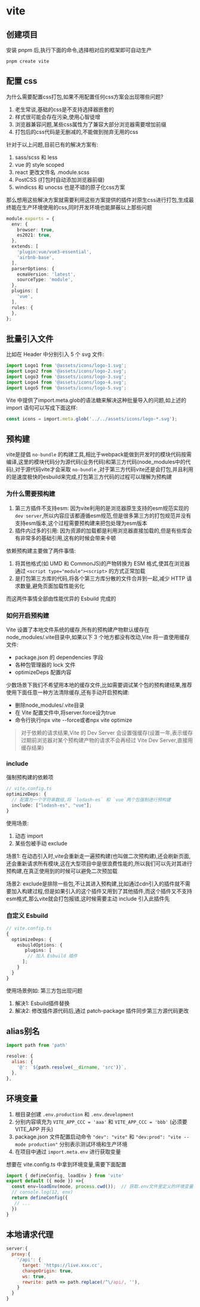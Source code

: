 # vite
## 创建项目
安装 pnpm 后,执行下面的命令,选择相对应的框架即可自动生产
```
pnpm create vite
```
## 配置 css
为什么需要配置css打包,如果不用配置任何css方案会出现哪些问题?
1. 老生常谈,基础的css是不支持选择器嵌套的
2. 样式很可能会存在污染,使用心智徒增
3. 浏览器兼容问题,某些css属性为了兼容大部分浏览器需要增加前缀
4. 打包后的css代码是无删减的,不能做到抛弃无用的css

针对于以上问题,目前已有的解决方案有:
1. sass/scss 和 less
2. vue 的 style scoped
3. react 更改文件名 .module.scss
4. PostCSS (打包时自动添加浏览器前缀)
5. windicss 和 unocss 也是不错的原子化css方案

那么想用这些解决方案就需要利用这些方案提供的插件对原生css进行打包,生成最终能在生产环境使用的css,同时开发环境也能屏蔽以上那些问题
``` ts
module.exports = {
  env: {
    browser: true,
    es2021: true,
  },
  extends: [
    'plugin:vue/vue3-essential',
    'airbnb-base',
  ],
  parserOptions: {
    ecmaVersion: 'latest',
    sourceType: 'module',
  },
  plugins: [
    'vue',
  ],
  rules: {
  },
};
```

## 批量引入文件
比如在 Header 中分别引入 5 个 svg 文件:
``` ts
import Logo1 from '@assets/icons/logo-1.svg';
import Logo2 from '@assets/icons/logo-2.svg';
import Logo3 from '@assets/icons/logo-3.svg';
import Logo4 from '@assets/icons/logo-4.svg';
import Logo5 from '@assets/icons/logo-5.svg';
```

Vite 中提供了import.meta.glob的语法糖来解决这种批量导入的问题,如上述的 import 语句可以写成下面这样:
``` ts
const icons = import.meta.glob('../../assets/icons/logo-*.svg');
```

## 预构建
vite是提倡 `no-bundle` 的构建工具,相比于webpack能做到开发时的模块代码按需编译,这里的模块代码分为源代码(业务代码)和第三方代码(node_modules中的代码),对于源代码vite才会采取 `no-bundle` ,对于第三方代码vite还是会打包,并且利用的是速度极快的esbuild来完成,打包第三方代码的过程可以理解为预构建

### 为什么需要预构建
1. 第三方插件不支持esm: 因为vite利用的是浏览器原生支持的esm规范实现的 `dev server`,所以内容应该都遵循esm规范,但是很多第三方的打包规范并没有支持esm版本,这个过程需要预构建来把包处理为esm版本
2. 插件内过多的引用: 因为资源的加载都是利用浏览器直接加载的,但是有些库会有非常多的基础引用,这有的时候会带来卡顿

依赖预构建主要做了两件事情:
1. 将其他格式(如 UMD 和 CommonJS)的产物转换为 ESM 格式,使其在浏览器通过 `<script type="module"><script>` 的方式正常加载
2. 是打包第三方库的代码,将各个第三方库分散的文件合并到一起,减少 HTTP 请求数量,避免页面加载性能劣化

而这两件事情全部由性能优异的 Esbuild 完成的

### 如何开启预构建
Vite 设置了本地文件系统的缓存,所有的预构建产物默认缓存在node_modules/.vite目录中,如果以下 3 个地方都没有改动,Vite 将一直使用缓存文件:
+ package.json 的 dependencies 字段
+ 各种包管理器的 lock 文件
+ optimizeDeps 配置内容

少数场景下我们不希望用本地的缓存文件,比如需要调试某个包的预构建结果,推荐使用下面任意一种方法清除缓存,还有手动开启预构建:
+ 删除node_modules/.vite目录
+ 在 Vite 配置文件中,将server.force设为true
+ 命令行执行npx vite --force或者npx vite optimize

> 对于依赖的请求结果,Vite 的 Dev Server 会设置强缓存(设置一年,表示缓存过期前浏览器对某个预构建产物的请求不会再经过 Vite Dev Server,直接用缓存结果)

### include
强制预构建的依赖项
``` ts
// vite.config.ts
optimizeDeps: {
  // 配置为一个字符串数组,将 `lodash-es` 和 `vue`两个包强制进行预构建
  include: ["lodash-es", "vue"];
}
```

使用场景:
1. 动态 import
2. 某些包被手动 exclude

场景1: 在动态引入时,vite会重新走一遍预构建(也叫做二次预构建),还会刷新页面,还会重新请求所有模块,这在大型项目中是很浪费性能的,所以我们可以先对其进行预构建,在真正使用到的时候可以避免二次预加载

场景2: exclude是排除一些包,不让其进入预构建,比如通过cdn引入的插件就不需要加入构建过程,但是如果引入的这个插件又用到了其他插件,而这个插件又不支持esm格式,那么vite就会打包报错,这时候需要主动 include 引入此插件先

### 自定义 Esbuild
``` ts
// vite.config.ts
{
  optimizeDeps: {
    esbuildOptions: {
       plugins: [
        // 加入 Esbuild 插件
      ];
    }
  }
}
```

使用场景例如: 第三方包出现问题
1. 解决1: Esbuild插件替换
2. 解决2: 修改插件源代码后,通过 patch-package 插件同步第三方源代码更改






## alias别名
``` js
import path from 'path'

resolve: {
  alias: {
    '@': `${path.resolve(__dirname, 'src')}`,
  },
},
```

## 环境变量
1. 根目录创建 `.env.production` 和 `.env.development`
2. 分别内容填充为 `VITE_APP_CCC = 'aaa'` 和 `VITE_APP_CCC = 'bbb'` (必须要 VITE_APP 开头)
3. package.json 文件配置启动命令 `"dev": "vite"` 和 `"dev:prod": "vite --mode production"` 分别表示测试环境和生产环境
4. 在项目中通过 `import.meta.env` 进行获取变量

想要在 vite.config.ts 中拿到环境变量,需要下面配置
``` js
import { defineConfig, loadEnv } from 'vite'
export default ({ mode }) =>{
  const env=loadEnv(mode, process.cwd());  // 获取.env文件里定义的环境变量
  // console.log(12, env)
  return defineConfig({
   // ...
  })
}
```

## 本地请求代理
``` js
server:{
  proxy:{
    '/api': {
      target: 'https://live.xxx.cc',
      changeOrigin: true,
      ws: true,
      rewrite: path => path.replace(/^\/api/, ''),
    }
  }
}
```